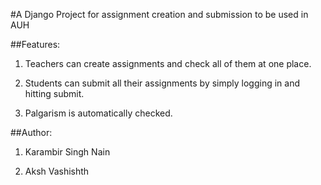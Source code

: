 #A Django Project for assignment creation and submission to be used in AUH

##Features:

1. Teachers can create assignments and check all of them at one place.

2. Students can submit all their assignments by simply logging in and hitting submit.

3. Palgarism is automatically checked.

##Author:
1. Karambir Singh Nain

2. Aksh Vashishth
